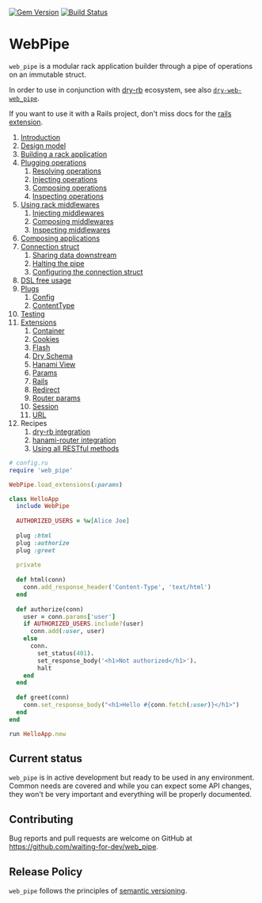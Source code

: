 [![Gem Version](https://badge.fury.io/rb/web_pipe.svg)](https://badge.fury.io/rb/web_pipe)
[![Build Status](https://travis-ci.com/waiting-for-dev/web_pipe.svg?branch=master)](https://travis-ci.com/waiting-for-dev/web_pipe)

# WebPipe

`web_pipe` is a modular rack application builder through a pipe of
operations on an immutable struct.

In order to use in conjunction with [dry-rb](https://dry-rb.org/)
ecosystem, see also
[`dry-web-web_pipe`](https://github.com/waiting-for-dev/dry-web-web_pipe).

If you want to use it with a Rails project, don't miss docs for the [rails
extension](docs/extensions/rails.md).

1. [Introduction](docs/introduction.md)
1. [Design model](docs/design_model.md)
1. [Building a rack application](docs/building_a_rack_application.md)
1. [Plugging operations](docs/plugging_operations.md)
   1. [Resolving operations](docs/plugging_operations/resolving_operations.md)
   1. [Injecting operations](docs/plugging_operations/injecting_operations.md)
   1. [Composing operations](docs/plugging_operations/composing_operations.md)
   1. [Inspecting operations](docs/plugging_operations/inspecting_operations.md)
1. [Using rack middlewares](docs/using_rack_middlewares.md)
   1. [Injecting middlewares](docs/using_rack_middlewares/injecting_middlewares.md)
   1. [Composing middlewares](docs/using_rack_middlewares/composing_middlewares.md)
   1. [Inspecting middlewares](docs/using_rack_middlewares/inspecting_middlewares.md)
1. [Composing applications](docs/composing_applications.md)
1. [Connection struct](docs/connection_struct.md)
   1. [Sharing data downstream](docs/connection_struct/sharing_data_downstream.md)
   1. [Halting the pipe](docs/connection_struct/halting_the_pipe.md)
   1. [Configuring the connection struct](docs/connection_struct/configuring_the_connection_struct.md)
1. [DSL free usage](docs/dsl_free_usage.md)
1. [Plugs](docs/plugs.md)
   1. [Config](docs/plugs/config.md)
   1. [ContentType](docs/plugs/content_type.md)
1. [Testing](docs/testing.md)
1. [Extensions](docs/extensions.md)
   1. [Container](docs/extensions/container.md)
   1. [Cookies](docs/extensions/cookies.md)
   1. [Flash](docs/extensions/flash.md)
   1. [Dry Schema](docs/extensions/dry_schema.md)
   1. [Hanami View](docs/extensions/hanami_view.md)
   1. [Params](docs/extensions/params.md)
   1. [Rails](docs/extensions/rails.md)
   1. [Redirect](docs/extensions/redirect.md)
   1. [Router params](docs/extensions/router_params.md)
   1. [Session](docs/extensions/session.md)
   1. [URL](docs/extensions/url.md)
1. Recipes
   1. [dry-rb integration](docs/recipes/dry_rb_integration.md)
   1. [hanami-router integration](docs/recipes/hanami_router_integration.md)
   1. [Using all RESTful methods](docs/recipes/using_all_restful_methods.md)

```ruby
# config.ru
require 'web_pipe'

WebPipe.load_extensions(:params)

class HelloApp
  include WebPipe
  
  AUTHORIZED_USERS = %w[Alice Joe]
  
  plug :html
  plug :authorize
  plug :greet
  
  private
  
  def html(conn)
    conn.add_response_header('Content-Type', 'text/html')
  end
  
  def authorize(conn)
    user = conn.params['user']
    if AUTHORIZED_USERS.include?(user)
      conn.add(:user, user)
    else
      conn.
        set_status(401).
        set_response_body('<h1>Not authorized</h1>').
        halt
    end
  end
  
  def greet(conn)
    conn.set_response_body("<h1>Hello #{conn.fetch(:user)}</h1>")
  end
end

run HelloApp.new
```

## Current status

`web_pipe` is in active development but ready to be used in any environment.
Common needs are covered and while you can expect some API changes, they won't
be very important and everything will be properly documented.

## Contributing

Bug reports and pull requests are welcome on GitHub at
https://github.com/waiting-for-dev/web_pipe.

## Release Policy

`web_pipe` follows the principles of [semantic versioning](http://semver.org/).
